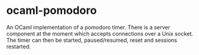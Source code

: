 # ocaml-pomodoro

An OCaml implementation of a pomodoro timer. There is a server component at the moment which accepts connections over a Unix socket. The timer can then be started, paused/resumed, reset and sessions restarted.
